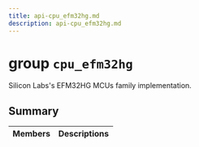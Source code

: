 ```yaml
---
title: api-cpu_efm32hg.md
description: api-cpu_efm32hg.md
---
```

# group `cpu_efm32hg` 

Silicon Labs's EFM32HG MCUs family implementation.

## Summary

 Members                        | Descriptions                                
--------------------------------|---------------------------------------------

